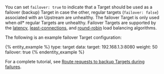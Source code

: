 <!-- used on /gateway/entities/upstream/ and /gateway/entities/targets/ -->
You can set `failover: true` to indicate that a Target should be used as a failover (backup) Target in case the other, regular targets (`failover: false`) associated with an Upstream are unhealthy. The failover Target is only used when *all** regular Targets are unhealthy. 
Failover Targets are supported by the [latency](/gateway/entities/upstream/#latency), [least-connections](/gateway/entities/upstream/#least-connections), and [round-robin](/gateway/entities/upstream/#round-robin) load balancing algorithms. 

The following is an example failover Target configuration:

{% entity_example %}
type: target
data:
  target: 192.168.1.3:8080
  weight: 50
  failover: true 
{% endentity_example %}

For a complete tutorial, see [Route requests to backup Targets during failures](/how-to/route-requests-to-backup-targets/).
